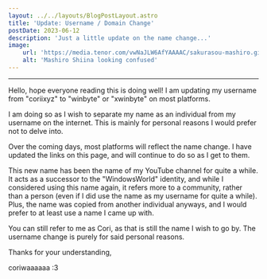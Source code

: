 ```yaml
---
layout: ../../layouts/BlogPostLayout.astro
title: 'Update: Username / Domain Change'
postDate: 2023-06-12
description: 'Just a little update on the name change...'
image:
    url: 'https://media.tenor.com/vwNaJLW6AfYAAAAC/sakurasou-mashiro.gif' 
    alt: 'Mashiro Shiina looking confused'
---
```

____________________________________________________________________________________________
Hello, hope everyone reading this is doing well! I am updating my username from "coriixyz" to "winbyte" or "xwinbyte" on most platforms.

I am doing so as I wish to separate my name as an individual from my username on the internet. This is mainly for personal reasons I would prefer not to delve into.

Over the coming days, most platforms will reflect the name change. I have updated the links on this page, and will continue to do so as I get to them.

This new name has been the name of my YouTube channel for quite a while. It acts as a successor to the "WindowsWorld" identity, and while 
I considered using this name again, it refers more to a community, rather than a person (even if I did use the name as my username for quite a while).
Plus, the name was copied from another individual anyways, and I would prefer to at least use a name I came up with. 

You can still refer to me as Cori, as that is still the name I wish to go by. The username change is purely for said personal reasons. 

Thanks for your understanding,

coriwaaaaaa :3